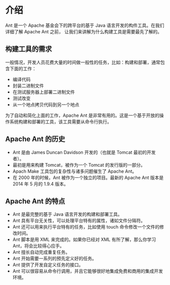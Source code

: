 # 介绍

Ant 是一个 Apache 基金会下的跨平台的基于 Java 语言开发的构件工具。在我们详细了解 Apache Ant 之前， 让我们来讲解为什么构建工具是需要最先了解的。

## 构建工具的需求

一般情况，开发人员花费大量的时间做一般性的任务，比如：构建和部署，通常包含下面的工作：

- 编译代码
- 封装二进制文件
- 在测试服务器上部署二进制文件
- 测试改变
- 从一个地点拷贝代码到另一个地点

为了自动和简化上面的工作，Apache Ant 是非常有用的。这是一个基于开放的操作系统构建和部署的工具，该工具需要从命令行执行。

## Apache Ant 的历史

- Ant 是由 James Duncan Davidson 开发的（也就是 Tomcat 最初的开发者）。
- 最初是用来构建 Tomcat，被作为一个 Tomcat 的发行版的一部分。
- Apach Make 工具包的复杂性与诸多问题催生了 Apache Ant。
- 在 2000 年的时候，Ant 被作为一个独立的项目。最新的 Apache Ant 版本是 2014 年 5 月的 1.9.4 版本。

## Apache Ant 的特点

- Ant 是最完整的基于 Java 语言开发的构建和部署工具。
- Ant 具有平台无关性，可以处理平台特有的属性，诸如文件分隔符。
- Ant 还可以用来执行平台特有的任务，比如使用 touch 命令修改一个文件的修改时间。
- Ant 脚本是用 XML 来完成的。如果你已经对 XML 有所了解，那么你学习 Ant，将会比较得心应手。
- Ant 擅长自动完成重复任务。
- Ant 开始需要一系列的预先定义好的任务。
- Ant 提供了开发自定义任务的接口。
- Ant 可以很容易从命令行调用，并且它能够很好地集成免费和商用的集成开发环境。
